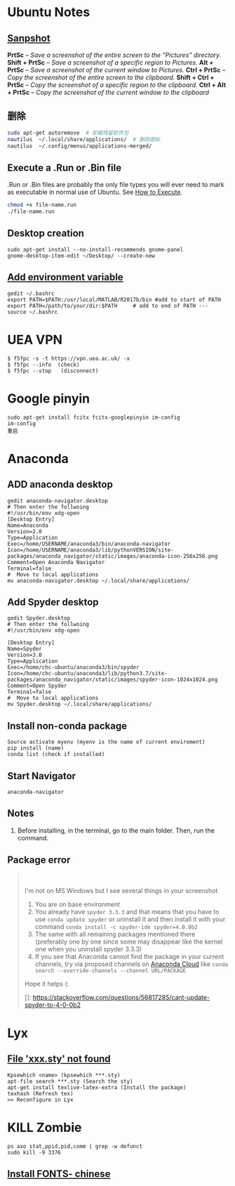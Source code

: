 # Ubuntu Notes
## [Sanpshot](https://itsfoss.com/take-screenshot-linux/)

**PrtSc** – *Save a screenshot of the entire screen to the “Pictures” directory.*
**Shift + PrtSc** – *Save a screenshot of a specific region to Pictures.*
**Alt + PrtSc** – *Save a screenshot of the current window to Pictures*.
**Ctrl + PrtSc** – *Copy the screenshot of the entire screen to the clipboard.*
**Shift + Ctrl + PrtSc** – *Copy the screenshot of a specific region to the clipboard.*
**Ctrl + Alt + PrtSc** – *Copy the screenshot of the current window to the clipboard*

## 删除

```bash
sudo apt-get autoremove  # 卸载残留软件包
nautilus  ~/.local/share/applications/  # 删除图标
nautilus  ~/.config/menus/applications-merged/
```

## Execute a .Run or .Bin file
.Run or .Bin files are probably the only file types you will ever need to mark as executable in normal use of Ubuntu. See [How to Execute](https://howtoubuntu.org/how-to-execute-a-run-or-bin-file-in-ubuntu).

```bash
chmod +x file-name.run
./file-name.run
```

## Desktop creation

```shell
sudo apt-get install --no-install-recommends gnome-panel
gnome-desktop-item-edit ~/Desktop/ --create-new
```

## [Add environment variable](https://blog.csdn.net/White_Idiot/article/details/78253004)

```shell
gedit ~/.bashrc 
export PATH=$PATH:/usr/local/MATLAB/R2017b/bin #add to start of PATH
export PATH=/path/to/your/dir:$PATH 	# add to end of PATH --- 
source ~/.bashrc 
```

# UEA VPN

```shell
$ f5fpc -s -t https://vpn.uea.ac.uk/ -x
$ f5fpc --info  (check)
$ f5fpc --stop   (disconnect)
```

# Google pinyin

```shell
sudo apt-get install fcitx fcitx-googlepinyin im-config
im-config
重启
```

# Anaconda

## ADD anaconda desktop

```shell
gedit anaconda-navigator.desktop
# Then enter the follwoing
#!/usr/bin/env xdg-open
[Desktop Entry]
Name=Anaconda
Version=2.0
Type=Application
Exec=/home/USERNAME/anaconda3/bin/anaconda-navigator
Icon=/home/USERNAME/anaconda3/lib/pythonVERSION/site-packages/anaconda_navigator/static/images/anaconda-icon-256x256.png
Comment=Open Anaconda Navigator
Terminal=false
#  Move to local applications
mv anaconda-navigator.desktop ~/.local/share/applications/
```



## Add Spyder desktop

```shell
gedit Spyder.desktop
# Then enter the follwoing
#!/usr/bin/env xdg-open

[Desktop Entry]
Name=Spyder
Version=3.0
Type=Application
Exec=/home/chc-ubuntu/anaconda3/bin/spyder
Icon=/home/chc-ubuntu/anaconda3/lib/python3.7/site-packages/anaconda_navigator/static/images/spyder-icon-1024x1024.png
Comment=Open Spyder
Terminal=false
#  Move to local applications
mv Spyder.desktop ~/.local/share/applications/
```



## Install non-conda package

```shell
Source activate myenv (myenv is the name of current enviroment)
pip install (name)
conda list (check if installed)
```

## Start Navigator

```shell
anaconda-navigator
```

## Notes

1. Before installing, in the terminal, go to the main folder. Then, run the command.

## Package error

> ​                              
>
> I'm not on MS Windows but I see several things in your screenshot
>
> 1. You are on base environment
> 2. You already have `spyder 3.3.3` and that means that you have to use `conda update spyder` or uninstall it and then install it with your command `conda install -c spyder-ide spyder=4.0.0b2`
> 3. The same with all remaining packages mentioned there (preferably one  by one since some may disappear like the kernel one when you uninstall  spyder 3.3.3)
> 4. If you see that Anaconda cannot find the package in your current channels, try via proposed channels on [Anaconda Cloud](https://anaconda.org/anaconda/repo) like `conda search --override-channels --channel URL/PACKAGE`
>
> Hope it helps (: 
>
> []: https://stackoverflow.com/questions/56817285/cant-update-spyder-to-4-0-0b2
>
> 


# Lyx

## [File 'xxx.sty' not found](https://wiki.lyx.org/FAQ/LaTeXErrors)

```shell
Kpsewhich <name> (kpsewhich ***.sty)
apt-file search ***.sty (Search the sty)
apt-get install texlive-latex-extra (Install the package)
texhash (Refresh tex)
>> Reconfigure in Lyx
```



# KILL Zombie

```shell
ps axo stat,ppid,pid,comm | grep -w defunct
sudo kill -9 3376
```

## [Install FONTS- chinese](https://zhuanlan.zhihu.com/p/40434062)


